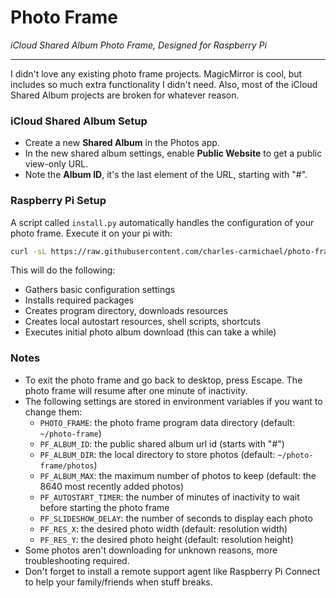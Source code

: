 # Photo Frame

_iCloud Shared Album Photo Frame, Designed for Raspberry Pi_

---

I didn't love any existing photo frame projects. MagicMirror is cool, but includes so much extra functionality I didn't need. Also, most of the iCloud Shared Album projects are broken for whatever reason.

### iCloud Shared Album Setup

- Create a new **Shared Album** in the Photos app.
- In the new shared album settings, enable **Public Website** to get a public view-only URL.
- Note the **Album ID**, it's the last element of the URL, starting with "#". 

### Raspberry Pi Setup

A script called `install.py` automatically handles the configuration of your photo frame. Execute it on your pi with:

```bash
curl -sL https://raw.githubusercontent.com/charles-carmichael/photo-frame/main/install.sh | bash
```

This will do the following: 

- Gathers basic configuration settings
- Installs required packages
- Creates program directory, downloads resources
- Creates local autostart resources, shell scripts, shortcuts
- Executes initial photo album download (this can take a while)

### Notes
- To exit the photo frame and go back to desktop, press Escape. The photo frame will resume after one minute of inactivity.
- The following settings are stored in environment variables if you want to change them: 
  - `PHOTO_FRAME`: the photo frame program data directory (default: `~/photo-frame`)
  - `PF_ALBUM_ID`: the public shared album url id (starts with "#")
  - `PF_ALBUM_DIR`: the local directory to store photos (default: `~/photo-frame/photos`)
  - `PF_ALBUM_MAX`: the maximum number of photos to keep (default: the 8640 most recently added photos)
  - `PF_AUTOSTART_TIMER`: the number of minutes of inactivity to wait before starting the photo frame
  - `PF_SLIDESHOW_DELAY`: the number of seconds to display each photo
  - `PF_RES_X`: the desired photo width (default: resolution width)
  - `PF_RES_Y`: the desired photo height (default: resolution height)
- Some photos aren't downloading for unknown reasons, more troubleshooting required.
- Don't forget to install a remote support agent like Raspberry Pi Connect to help your family/friends when stuff breaks.
